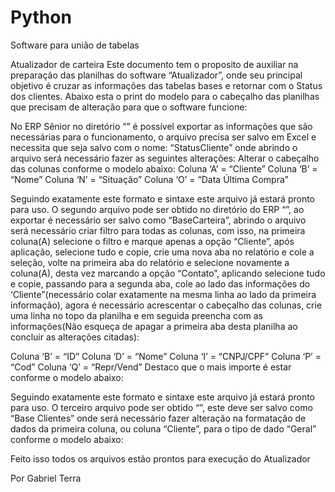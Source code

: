 
# Python
Software para união de tabelas

Atualizador de carteira
Este documento tem o proposito de auxiliar na preparação das planilhas do software “Atualizador”, onde seu principal objetivo é cruzar as informações das tabelas bases e retornar com o Status dos clientes.
Abaixo esta o print do modelo para o cabeçalho das planilhas que precisam de alteração para que o software funcione:

No ERP Sênior no diretório “” é possível exportar as informações que são necessárias para o funcionamento, o arquivo precisa ser salvo em Excel e necessita que seja salvo com o nome: “StatusCliente” onde abrindo o arquivo será necessário fazer as seguintes alterações:
Alterar o cabeçalho das colunas conforme o modelo abaixo:
Coluna ‘A’ = “Cliente”
Coluna ‘B’ = “Nome”
Coluna ‘N’ = “Situação”
Coluna ‘O’ = “Data Última Compra”
 
Seguindo exatamente este formato e sintaxe este arquivo já estará pronto para uso.
O segundo arquivo pode ser obtido no diretório do ERP “”, ao exportar é necessário ser salvo como “BaseCarteira”, abrindo o arquivo será necessário criar filtro para todas as colunas, com isso, na primeira coluna(A) selecione o filtro e marque apenas a opção “Cliente”, após aplicação, selecione tudo e copie, crie uma nova aba no relatório e cole a seleção, volte na primeira aba do relatório e selecione novamente a coluna(A), desta vez marcando a opção “Contato”, aplicando selecione tudo e copie, passando para a segunda aba, cole ao lado das informações do ‘Cliente”(necessário colar exatamente na mesma linha ao lado da primeira informação), agora é necessário acrescentar o cabeçalho das colunas, crie uma linha no topo da planilha e em seguida preencha com as informações(Não esqueça de apagar a primeira aba desta planilha ao concluir as alterações citadas):

Coluna ‘B’ = “ID”
Coluna ‘D’ = “Nome”
Coluna ‘I’ = “CNPJ/CPF”
Coluna ‘P’ = “Cod”
Coluna ‘Q’ = “Repr/Vend”
Destaco que o mais importe é estar conforme o modelo abaixo:
 
Seguindo exatamente este formato e sintaxe este arquivo já estará pronto para uso.
O terceiro arquivo pode ser obtido “”, este deve ser salvo como “Base Clientes” onde será necessário fazer alteração na formatação de dados da primeira coluna, ou coluna “Cliente”, para o tipo de dado “Geral” conforme o modelo abaixo:
 

  

Feito isso todos os arquivos estão prontos para execução do Atualizador


Por Gabriel Terra
